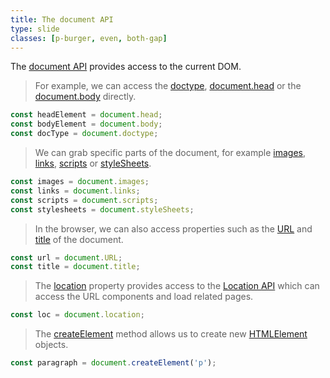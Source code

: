 ```yaml
---
title: The document API
type: slide
classes: [p-burger, even, both-gap]
---
```


The [document API] provides access to the current DOM.

> For example, we can access the [doctype], [document.head] or the [document.body] directly.

```js
const headElement = document.head;
const bodyElement = document.body;
const docType = document.doctype;
```

> We can grab specific parts of the document, for example [images], [links], [scripts] or [styleSheets].

```js
const images = document.images;
const links = document.links;
const scripts = document.scripts;
const stylesheets = document.styleSheets;
```

> In the browser, we can also access properties such as the [URL] and [title] of the document.

```js
const url = document.URL;
const title = document.title;
```

> The [location] property provides access to the [Location API] which can access the URL components and load related pages.

```js
const loc = document.location;
```

> The [createElement] method allows us to create new [HTMLElement] objects.

```js
const paragraph = document.createElement('p');
```

[document API]: https://developer.mozilla.org/en-US/docs/Web/API/Document
[document.head]: https://developer.mozilla.org/en-US/docs/Web/API/Document/head
[document.body]: https://developer.mozilla.org/en-US/docs/Web/API/Document/body
[doctype]: https://developer.mozilla.org/en-US/docs/Web/API/Document/doctype
[images]: https://developer.mozilla.org/en-US/docs/Web/API/Document/images
[links]: https://developer.mozilla.org/en-US/docs/Web/API/Document/links
[scripts]: https://developer.mozilla.org/en-US/docs/Web/API/Document/scripts
[styleSheets]: https://developer.mozilla.org/en-US/docs/Web/API/Document/styleSheets
[URL]: https://developer.mozilla.org/en-US/docs/Web/API/Document/URL
[title]: https://developer.mozilla.org/en-US/docs/Web/API/Document/title
[location]: https://developer.mozilla.org/en-US/docs/Web/API/Document/location
[Location API]: https://developer.mozilla.org/en-US/docs/Web/API/Location

[createElement]: https://developer.mozilla.org/en-US/docs/Web/API/Document/createElement
[HTMLElement]: https://developer.mozilla.org/en-US/docs/Web/API/HTMLElement